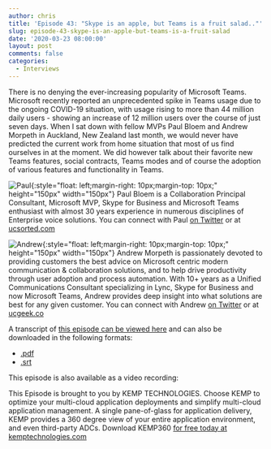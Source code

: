 ```yaml
---
author: chris
title: 'Episode 43: "Skype is an apple, but Teams is a fruit salad.."'
slug: episode-43-skype-is-an-apple-but-teams-is-a-fruit-salad
date: '2020-03-23 08:00:00'
layout: post
comments: false
categories:
  - Interviews
---
```


There is no denying the ever-increasing popularity of Microsoft Teams. Microsoft recently reported an unprecedented spike in Teams usage due to the ongoing COVID-19 situation, with usage rising to more than 44 million daily users - showing an increase of 12 million users over the course of just seven days. When I sat down with fellow MVPs Paul Bloem and Andrew Morpeth in Auckland, New Zealand last month, we would never have predicted the current work from home situation that most of us find ourselves in at the moment. We did however talk about their favorite new Teams features, social contracts, Teams modes and of course the adoption of various features and functionality in Teams.

![Paul](/images/uploads/2020/03/paul.jpg){:style="float: left;margin-right: 10px;margin-top: 10px;" height="150px" width="150px"} Paul Bloem is a Collaboration Principal Consultant, Microsoft MVP, Skype for Business and Microsoft Teams enthusiast with almost 30 years experience in numerous disciplines of Enterprise voice solutions. You can connect with Paul [on Twitter](https://twitter.com/PaulB_NZ) or at [ucsorted.com](https://ucsorted.com)

![Andrew](/images/uploads/2020/03/andrew.jpg){:style="float: left;margin-right: 10px;margin-top: 10px;" height="150px" width="150px"} Andrew Morpeth is passionately devoted to providing customers the best advice on Microsoft centric modern communication & collaboration solutions, and to help drive productivity through user adoption and process automation. With 10+ years as a Unified Communications Consultant specializing in Lync, Skype for Business and now Microsoft Teams, Andrew provides deep insight into what solutions are best for any given customer. You can connect with Andrew [on Twitter](https://twitter.com/AndrewMorpeth) or at [ucgeek.co](https://ucgeek.co)

<p></p>

A transcript of [this episode can be viewed here](https://gist.github.com/TheCloudArch/f3388af95c44f453900b848f6585b165) and can also be downloaded in the following formats:
* [.pdf](/transcript/episode43.pdf)
* [.srt](/transcript/episode43.srt)

This episode is also available as a video recording:

<p></p>

This Episode is brought to you by KEMP TECHNOLOGIES. Choose KEMP to optimize your multi-cloud application deployments and simplify multi-cloud application management. A single pane-of-glass for application delivery, KEMP provides a 360 degree view of your entire application environment, and even third-party ADCs. Download KEMP360 [for free today at kemptechnologies.com](https://kempte.ch/2MYXjew)
